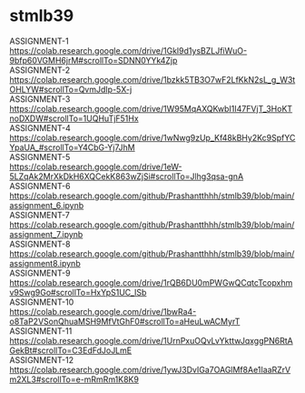 # stmlb39
ASSIGNMENT-1   
https://colab.research.google.com/drive/1Gkl9d1ysBZLJfiWuO-9bfp60VGMH6jrM#scrollTo=SDNN0YYk4Zjp   
ASSIGNMENT-2  
https://colab.research.google.com/drive/1bzkk5TB3O7wF2LfKkN2sL_g_W3tOHLYW#scrollTo=QvmJdIp-5X-j   
ASSIGNMENT-3  
https://colab.research.google.com/drive/1W95MqAXQKwbI1I47FVjT_3HoKTnoDXDW#scrollTo=1UQHuTjF51Hx   
ASSIGNMENT-4  
https://colab.research.google.com/drive/1wNwg9zUp_Kf48kBHy2Kc9SpfYCYpaUA_#scrollTo=Y4CbG-Yj7JhM   
ASSIGNMENT-5  
https://colab.research.google.com/drive/1eW-5LZqAk2MrXkDkH6XQCekK863wZjSi#scrollTo=Jlhg3qsa-gnA    
ASSIGNMENT-6  
https://colab.research.google.com/github/Prashantthhh/stmlb39/blob/main/assignment_6.ipynb    
ASSIGNMENT-7    
https://colab.research.google.com/github/Prashantthhh/stmlb39/blob/main/assignment_7.ipynb    
ASSIGNMENT-8     
https://colab.research.google.com/github/Prashantthhh/stmlb39/blob/main/assignment8.ipynb  
ASSIGNMENT-9   
https://colab.research.google.com/drive/1rQB6DU0mPWGwQCqtcTcopxhmv9Swg9Go#scrollTo=HxYpS1UC_ISb   
ASSIGNMENT-10     
https://colab.research.google.com/drive/1bwRa4-o8TaP2VSonQhuaMSH9MfVtGhF0#scrollTo=aHeuLwACMyrT  
ASSIGNMENT-11  
https://colab.research.google.com/drive/1UrnPxuOQvLvYkttwJqxggPN6RtAGekBt#scrollTo=C3EdFdJoJLmE   
ASSIGNMENT-12  
https://colab.research.google.com/drive/1ywJ3DvIGa7OAGlMf8Ae1IaaRZrVm2XL3#scrollTo=e-mRmRm1K8K9  
